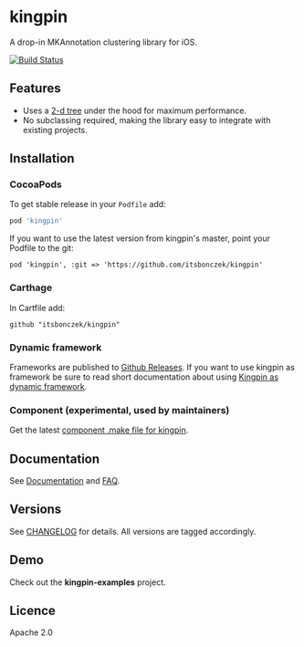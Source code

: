 # kingpin

A drop-in MKAnnotation clustering library for iOS.

[![Build Status](https://travis-ci.org/itsbonczek/kingpin.svg?branch=master)](https://travis-ci.org/itsbonczek/kingpin)

## Features

* Uses a [2-d tree](http://en.wikipedia.org/wiki/K-d_tree) under the hood for maximum performance.
* No subclassing required, making the library easy to integrate with existing projects.

## Installation

### CocoaPods

To get stable release in your `Podfile` add:

```ruby
pod 'kingpin'
```

If you want to use the latest version from kingpin's master, point your Podfile to the git:

```
pod 'kingpin', :git => 'https://github.com/itsbonczek/kingpin'
```

### Carthage

In Cartfile add:

```
github "itsbonczek/kingpin"
```

### Dynamic framework

Frameworks are published to [Github Releases](https://github.com/itsbonczek/kingpin/releases). If you want to use kingpin as framework be sure to read short documentation about using [Kingpin as dynamic framework](https://github.com/itsbonczek/kingpin/blob/master/Documentation/Framework.md).

### Component (experimental, used by maintainers)

Get the latest [component .make file for kingpin](https://github.com/AlexDenisov/Components/tree/master/Components.make/kingpin).

## Documentation

See [Documentation](https://github.com/itsbonczek/kingpin/blob/master/Documentation/Documentation.md) and [FAQ](https://github.com/itsbonczek/kingpin/blob/master/Documentation/FAQ.md).

## Versions

See [CHANGELOG](https://github.com/itsbonczek/kingpin/blob/master/CHANGELOG.md) for details. All versions are tagged accordingly.

## Demo

Check out the **kingpin-examples** project.

## Licence

Apache 2.0

